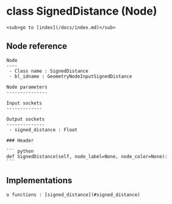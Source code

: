 # class SignedDistance (Node)

    <sub>go to [index](/docs/index.md)</sub>
    
## Node reference

    Node
    ----
     - Class name : SignedDistance
     - bl_idname : GeometryNodeInputSignedDistance
    
    Node parameters
    ---------------
    
    Input sockets
    -------------
    
    Output sockets
    --------------
     - signed_distance : Float
    
    ### Header

    ``` python
    def SignedDistance(self, node_label=None, node_color=None):
    ```
    
## Implementations

    o functions : [signed_distance](#signed_distance)
    
    